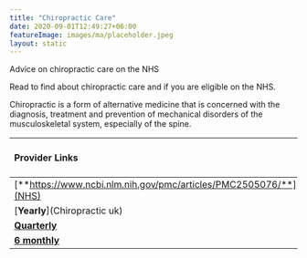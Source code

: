```yaml
---
title: "Chiropractic Care"
date: 2020-09-01T12:49:27+06:00
featureImage: images/ma/placeholder.jpeg
layout: static
---
```


Advice on chiropractic care on the NHS

Read to find about chiropractic care and if you are eligible on the NHS.

Chiropractic is a form of alternative medicine that is concerned with the diagnosis, treatment and prevention of mechanical disorders of the musculoskeletal system, especially of the spine.

| Provider Links      | Free or Paid  |  
| :-----------          | :--------------:      |  
| [**https://www.ncbi.nlm.nih.gov/pmc/articles/PMC2505076/**](NHS) | Online | 
| [**Yearly**](Chiropractic uk) | Online | 
| [**Quarterly**](Healthline) | Online | 
| [**6 monthly**]() |  | 
  

<br/><br/>






